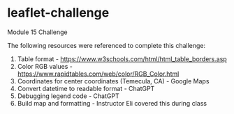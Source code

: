 # leaflet-challenge
Module 15 Challenge

The following resources were referenced to complete this challenge:

1. Table format - https://www.w3schools.com/html/html_table_borders.asp
2. Color RGB values - https://www.rapidtables.com/web/color/RGB_Color.html
3. Coordinates for center coordinates (Temecula, CA) - Google Maps
4. Convert datetime to readable format - ChatGPT
5. Debugging legend code - ChatGPT
6. Build map and formatting - Instructor Eli covered this during class
